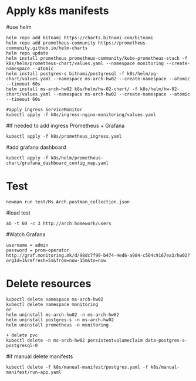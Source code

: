 # Apply k8s manifests

#use helm

```console
helm repo add bitnami https://charts.bitnami.com/bitnami
helm repo add prometheus-community https://prometheus-community.github.io/helm-charts
helm repo update
helm install prometheus prometheus-community/kube-prometheus-stack -f k8s/helm/prometheus-chart/values.yaml --namespace monitoring --create-namespace --atomic
helm install postgres-s bitnami/postgresql -f k8s/helm/pg-chart/values.yaml --namespace ms-arch-hw02 --create-namespace --atomic --timeout 60s
helm install ms-arch-hw02 k8s/helm/hw-02-chart/ -f k8s/helm/hw-02-chart/values.yaml --namespace ms-arch-hw02 --create-namespace --atomic --timeout 60s

#apply ingress ServiceMonitor
kubectl apply -f k8s/ingress-nginx-monitoring/values.yaml
```

#If needed to add ingress Prometheus + Grafana

```console
kubectl apply -f k8s/prometheus_ingress.yaml
```

#add grafana dashboard

```console
kubectl apply -f k8s/helm/prometheus-chart/grafana_dashboard_config_map.yaml
```

# Test

```console
newman run test/Ms.Arch.postman_collection.json
```
#load test
```console
ab -t 60 -c 3 http://arch.homework/users
```

#Watch Grafana

```console
username = admin
password = prom-operator
http://graf.monitoring.mk/d/98dc7f99-b474-4ed6-a984-c504c9167ea3/hw02?orgId=1&refresh=5s&from=now-15m&to=now
```

# Delete resources
```console
kubectl delete namespace ms-arch-hw02
kubectl delete namespace monitoring
or
helm uninstall ms-arch-hw02 -n ms-arch-hw02
helm uninstall postgres-s -n ms-arch-hw02
helm uninstall prometheus -n monitoring

+ delete pvc 
kubectl delete -n ms-arch-hw02 persistentvolumeclaim data-postgres-s-postgresql-0
```

#if manual delete manifests
```console
kubectl delete -f k8s/manual-manifest/postgres.yaml -f k8s/manual-manifest/run-app.yaml
```
